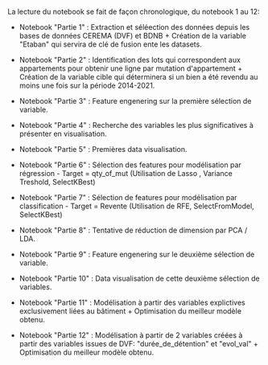 La lecture du notebook se fait de façon chronologique, du notebook 1 au 12:

- Notebook "Partie 1" : Extraction et séléection des données depuis les bases de données CEREMA (DVF) et BDNB + Création de la variable "Etaban" qui servira de clé de fusion ente les datasets.

- Notebook "Partie 2" : Identification des lots qui correspondent aux appartements pour obtenir une ligne par mutation d'appartement + Création de la variable cible qui déterminera si un bien a été revendu au moins une fois sur la période 2014-2021.

- Notebook "Partie 3" : Feature engenering sur la première sélection de variable.

- Notebook "Partie 4" : Recherche des variables les plus significatives à présenter en visualisation.

- Notebook "Partie 5" : Premières data visualisation.

- Notebook "Partie 6" : Sélection des features pour modélisation par régression - Target = qty_of_mut (Utilisation de Lasso , Variance Treshold, SelectKBest)

- Notebook "Partie 7" : Sélection de features pour modélisation par classification - Target = Revente (Utilisation de RFE, SelectFromModel, SelectKBest)

- Notebook "Partie 8" : Tentative de réduction de dimension par PCA / LDA.

- Notebook "Partie 9" : Feature engenering sur le deuxième sélection de variable.

- Notebook "Partie 10" : Data visualisation de cette deuxième sélection de variables.

- Notebook "Partie 11" : Modélisation à partir des variables explictives exclusivement liées au bâtiment + Optimisation du meilleur modèle obtenu.

- Notebook "Partie 12" : Modélisation à partir de 2 variables créées à partir des variables issues de DVF: "durée_de_détention" et "evol_val" + Optimisation du meilleur modèle obtenu.
